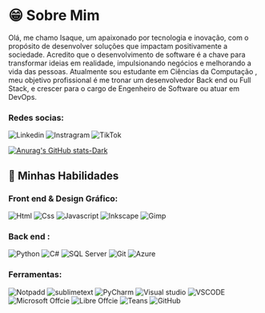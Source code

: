 
# 😁 Sobre Mim
Olá, me chamo Isaque, um apaixonado por tecnologia e inovação, com o propósito de desenvolver soluções que impactam positivamente a sociedade. Acredito que o desenvolvimento de software é a chave para transformar ideias em realidade, impulsionando negócios e melhorando a vida das pessoas. Atualmente sou estudante em Ciências da Computação , meu objetivo profissional é me tronar um desenvolvedor Back end ou Full Stack, e crescer para o cargo de Engenheiro de Software ou atuar em DevOps. <br>

### Redes socias:
 <div style="display:inline-block">
  <img align="center "alt="Linkedin" src="https://img.shields.io/badge/LinkedIn-0077B5?style=for-the-badge&logo=linkedin&logoColor=white"/>
  <img align="center "alt="Instragram" src="https://img.shields.io/badge/Instagram-E4405F?style=for-the-badge&logo=instagram&logoColor=white"/>
  <img align="center "alt="TikTok" src="https://img.shields.io/badge/TikTok-000000?style=for-the-badge&logo=tiktok&logoColor=white"/> <br>


[![Anurag's GitHub stats-Dark](https://github-readme-stats.vercel.app/api?username=IsaqueBraz17&show_icons=true&theme=dark#gh-dark-mode-only)](https://github.com/anuraghazra/github-readme-stats#gh-dark-mode-only)



## 🚀 Minhas Habilidades

### Front end & Design Gráfico:
 <div style="display:inline-block">
  <img align="center "alt="Html" src="https://img.shields.io/badge/HTML5-E34F26?style=for-the-badge&logo=html5&logoColor=white"/>
  <img align="center "alt="Css" src="https://img.shields.io/badge/CSS3-1572B6?style=for-the-badge&logo=css3&logoColor=white"/>
  <img align="center "alt="Javascript" src="https://img.shields.io/badge/JavaScript-F7DF1E?style=for-the-badge&logo=javascript&logoColor=black"/>
  <img align="center "alt="Inkscape" src="https://img.shields.io/badge/Inkscape-000000?style=for-the-badge&logo=Inkscape&logoColor=white"/>
   <img align="center "alt="Gimp" src="https://img.shields.io/badge/gimp-5C5543?style=for-the-badge&logo=gimp&logoColor=white"/>

  
### Back end :
   <div style="display:inline-block">
  <img align="center "alt="Python" src="https://img.shields.io/badge/Python-14354C?style=for-the-badge&logo=python&logoColor=white"/>
  <img align="center "alt="C#" src="https://img.shields.io/badge/C%23-239120?style=for-the-badge&logo=c-sharp&logoColor=white"/>
   <img align="center "alt="SQL Server" src="https://img.shields.io/badge/Microsoft_SQL_Server-CC2927?style=for-the-badge&logo=microsoft-sql-server&logoColor=white"/>
   <img align="center "alt="Git" src="https://img.shields.io/badge/GIT-E44C30?style=for-the-badge&logo=git&logoColor=white"/>
   <img align="center "alt="Azure" src="https://img.shields.io/badge/Azure_DevOps-0078D7?style=for-the-badge&logo=azure-devops&logoColor=white"/>

### Ferramentas:
   <div style="display:inline-block">
    <img align="center "alt="Notpadd" src="https://img.shields.io/badge/Notepad++-90E59A.svg?style=for-the-badge&logo=notepad%2B%2B&logoColor=black"/>
    <img align="center "alt="sublimetext" src="https://img.shields.io/badge/sublime_text-%23575757.svg?&style=for-the-badge&logo=sublime-text&logoColor=important"/>
    <img align="center "alt="PyCharm" src="https://img.shields.io/badge/PyCharm-000000.svg?&style=for-the-badge&logo=PyCharm&logoColor=white"/>
    <img align="center "alt="Visual studio" src="https://img.shields.io/badge/Visual_Studio-5C2D91?style=for-the-badge&logo=visual%20studio&logoColor=white"/>
    <img align="center "alt="VSCODE" src="https://img.shields.io/badge/Visual_Studio_Code-0078D4?style=for-the-badge&logo=visual%20studio%20code&logoColor=white"/><br>
    <img align="center "alt="Microsoft Offcie" src="https://img.shields.io/badge/Microsoft_Office-D83B01?style=for-the-badge&logo=microsoft-office&logoColor=white"/>
    <img align="center "alt="Libre Offcie" src="https://img.shields.io/badge/LibreOffice-18A303?style=for-the-badge&logo=LibreOffice&logoColor=white"/>
    <img align="center "alt="Teans" src="https://img.shields.io/badge/Microsoft_Teams-6264A7?style=for-the-badge&logo=microsoft-teams&logoColor=white"/>
    <img align="center "alt="GitHub" src="https://img.shields.io/badge/GitHub-100000?style=for-the-badge&logo=github&logoColor=white"/>

   
   
   

  






